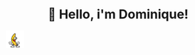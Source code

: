 <h1 align="center">👋 Hello, i'm Dominique!</h1>
<img height="40" src="https://raw.githubusercontent.com/dominique-boerner/dominique-boerner/main/classic-dancing-banana-gif.gif"/>
